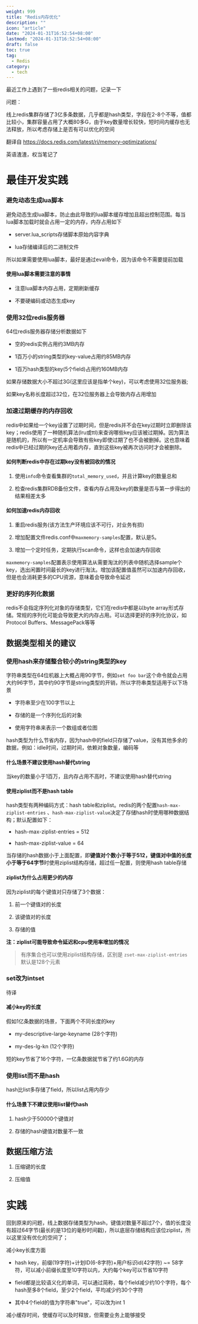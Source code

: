 ```yaml
---
weight: 999
title: "Redis内存优化"
description: ""
icon: "article"
date: "2024-01-31T16:52:54+08:00"
lastmod: "2024-01-31T16:52:54+08:00"
draft: false
toc: true
tag:
  - Redis
category:
  - tech
---
```




最近工作上遇到了一些redis相关的问题，记录一下

问题：

线上redis集群存储了3亿多条数据，几乎都是hash类型，字段在2-8个不等，值都比较小，集群容量占用了大概80多G，由于key数量增长较快，短时间内缓存也无法释放，所以考虑存储上是否有可以优化的空间

翻译自 https://docs.redis.com/latest/ri/memory-optimizations/

英语渣渣，权当笔记了



# 最佳开发实践

### 避免动态生成lua脚本

避免动态生成lua脚本，防止由此导致的lua脚本缓存增加且超出控制范围。每当lua脚本加载时就会占用一定的内存，内存占用如下

- server.lua_scripts存储脚本原始内容字典

- lua存储编译后的二进制文件

所以如果需要使用lua脚本，最好是通过eval命令，因为该命令不需要提前加载



#### 使用lua脚本需要注意的事情

- 注意lua脚本内存占用，定期刷新缓存

- 不要硬编码或动态生成key



### 使用32位redis服务器

64位redis服务器存储分析数据如下

- 空的redis实例占用约3MB内存

- 1百万小的string类型的key-value占用约85MB内存

- 1百万hash类型的key(5个field)占用约160MB内存

如果存储数据大小不超过3G(这里应该是指单个key)，可以考虑使用32位服务器;

如果key名称长度超过32位，在32位服务器上会导致内存占用增加



### 加速过期缓存的内存回收

redis中如果给一个key设置了过期时间，但是redis并不会在key过期时立即删除该key；redis使用了一种随机算法(lru或ttl)来查询哪些key应该被过期掉。因为算法是随机的，所以有一定机率会导致有些key即使过期了也不会被删掉。这也意味着redis中已经过期的key还占用着内存，直到这些key被再次访问时才会被删除。



#### 如何判断redis中存在过期key没有被回收的情况

1. 使用`info`命令查看集群的`total_memory_used`，并且计算key的数量总和

2. 检查redis集群RDB备份文件，查看内存占用及key的数量是否与第一步得出的结果相差太多



#### 如何加速redis内存回收

1. 重启redis服务(该方法生产环境应该不可行，对业务有损)

2. 增加配置文件redis.conf中`maxmemory-samples`配置，默认是5。

3. 增加一个定时任务，定期执行scan命令，这样也会加速内存回收



`maxmemory-samples`配置表示使用算法从需要淘汰的列表中随机选择sample个key，选出闲置时间最长的key进行淘汰。增加该配置值虽然可以加速内存回收，但是也会消耗更多的CPU资源，意味着会导致命令延迟



### 更好的序列化数据

redis不会指定序列化对象的存储类型，它们在redis中都是以byte array形式存储。常规的序列化可能会导致更大的内存占用。可以选择更好的序列化协议，如Protocol Buffers、MessagePack等等



## 数据类型相关的建议

### 使用hash来存储整合较小的string类型的key

字符串类型在64位机器上大概占用90字节，例如`set foo bar`这个命令就会占用大约96字节，其中约90字节是string类型的开销，所以字符串类型适用于以下场景

- 字符串至少在100字节以上

- 存储的是一个序列化后的对象

- 使用字符串来表示一个数组或者位图



hash类型为什么节省内存，因为hash中的field只存储了value，没有其他多余的数据，例如：idle时间，过期时间，依赖对象数量，编码等



#### 什么场景不建议使用hash替代string

当key的数量小于1百万，且内存占用不高时，不建议使用hash替代string



#### 使用ziplist而不是hash table

hash类型有两种编码方式：hash table和ziplist。redis的两个配置`hash-max-ziplist-entries` 、`hash-max-ziplist-value`决定了存储hash时使用哪种数据结构；默认配置如下：

- hash-max-ziplist-entries = 512

- hash-max-ziplist-value = 64

当存储的hash数据小于上面配置，即**键值对个数小于等于512，键值对中值的长度小于等于64字节**时使用ziplist结构存储，超过任一配置，则使用hash table存储



#### ziplist为什么占用更少的内存

因为ziplist的每个键值对只存储了3个数据：

1. 前一个键值对的长度

2. 该键值对的长度

3. 存储的值



**注：ziplist可能导致命令延迟和cpu使用率增加的情况**



> 有序集合也可以使用ziplist结构存储，区别是 `zset-max-ziplist-entries`默认是128个元素



### set改为intset

待译



#### 减小key的长度

假如1亿条数据的场景，下面两个不同长度的key

- my-descriptive-large-keyname (28个字符)

- my-des-lg-kn (12个字符)

短的key节省了16个字符，一亿条数据就节省了约1.6G的内存



### 使用list而不是hash

hash比list多存储了field，所以list占用内存少



#### 什么场景下不建议使用list替代hash

1. hash少于50000个键值对

2. 存储的hash键值对数量不一致



## 数据压缩方法

1. 压缩键的长度

2. 压缩值



# 实践

回到原来的问题，线上数据存储类型为hash，键值对数量不超过7个，值的长度没有超过64字节(最长的是13位的毫秒时间戳)，所以底层存储结构应该位ziplist，所以这里没有优化的空间了；

减小key长度方面

- hash key，前缀(19字符)+计划ID(6-8字符)+用户标识id(42字符) ~= 58字符，可以减小前缀长度至10字符以内，大约每个key可以节省10字符

- field都是比较语义化的单词，可以通过简称，每个field减少约10个字符，每个hash至多8个field，至少2个field，平均减少约30个字符

- 其中4个field的值为字符串"true"，可以改为int 1



减小缓存时间，使缓存可以及时释放，但需要业务上能够接受


